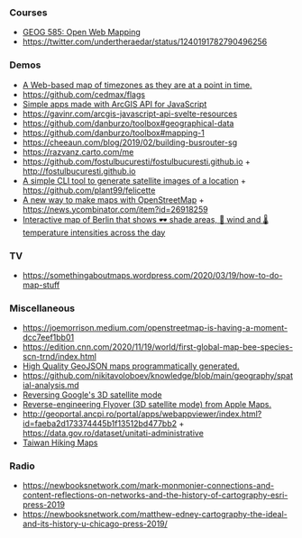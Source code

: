 ### Courses

- [GEOG 585: Open Web Mapping](https://www.e-education.psu.edu/geog585/node/508)
- https://twitter.com/undertheraedar/status/1240191782790496256

### Demos

- [A Web-based map of timezones as they are at a point in time. ](https://github.com/dbaron/timezone-map)
- https://github.com/cedmax/flags
- [Simple apps made with ArcGIS API for JavaScript](https://github.com/RalucaNicola/JSAPI_demos)
- https://gavinr.com/arcgis-javascript-api-svelte-resources
- https://github.com/danburzo/toolbox#geographical-data
- https://github.com/danburzo/toolbox#mapping-1
- https://cheeaun.com/blog/2019/02/building-busrouter-sg
- https://razvanz.carto.com/me
- https://github.com/fostulbucuresti/fostulbucuresti.github.io + http://fostulbucuresti.github.io
- [A simple CLI tool to generate satellite images of a location](https://news.ycombinator.com/item?id=23948672) + https://github.com/plant99/felicette
- [A new way to make maps with OpenStreetMap](https://protomaps.com/blog/new-way-to-make-maps) + https://news.ycombinator.com/item?id=26918259
- [Interactive map of Berlin that shows 🕶 shade areas, 💨 wind and 🌡 temperature intensities across the day](https://github.com/technologiestiftung/erfrischungskarte-frontend)

### TV

- https://somethingaboutmaps.wordpress.com/2020/03/19/how-to-do-map-stuff

### Miscellaneous

- https://joemorrison.medium.com/openstreetmap-is-having-a-moment-dcc7eef1bb01
- https://edition.cnn.com/2020/11/19/world/first-global-map-bee-species-scn-trnd/index.html
- [High Quality GeoJSON maps programmatically generated.](https://github.com/simonepri/geo-maps)
- https://github.com/nikitavoloboev/knowledge/blob/main/geography/spatial-analysis.md
- [Reversing Google's 3D satellite mode](https://github.com/retroplasma/earth-reverse-engineering)
- [Reverse-engineering Flyover (3D satellite mode) from Apple Maps.](https://github.com/retroplasma/flyover-reverse-engineering)
- http://geoportal.ancpi.ro/portal/apps/webappviewer/index.html?id=faeba2d173374445b1f13512bd477bb2 + https://data.gov.ro/dataset/unitati-administrative
- [Taiwan Hiking Maps](https://github.com/alpha-rudy/taiwan-topo)

### Radio

- https://newbooksnetwork.com/mark-monmonier-connections-and-content-reflections-on-networks-and-the-history-of-cartography-esri-press-2019
- https://newbooksnetwork.com/matthew-edney-cartography-the-ideal-and-its-history-u-chicago-press-2019/
